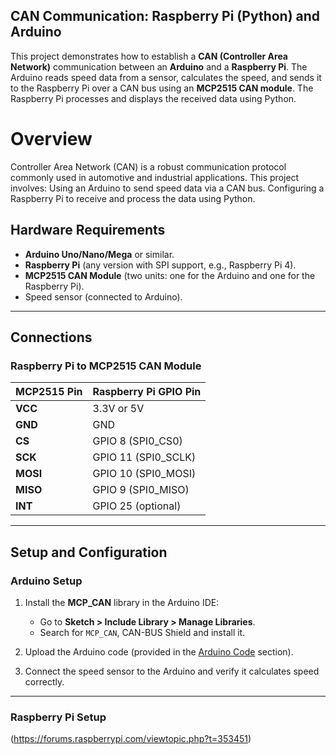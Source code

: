 ## CAN Communication: Raspberry Pi (Python) and Arduino
This project demonstrates how to establish a **CAN (Controller Area Network)** communication between an **Arduino** and a **Raspberry Pi**. The Arduino reads speed data from a sensor, calculates the speed, and sends it to the Raspberry Pi over a CAN bus using an **MCP2515 CAN module**. The Raspberry Pi processes and displays the received data using Python.


<h1>Overview</h1>
Controller Area Network (CAN) is a robust communication protocol commonly used in automotive and industrial applications. This project involves:
  Using an Arduino to send speed data via a CAN bus.
  Configuring a Raspberry Pi to receive and process the data using Python.

## Hardware Requirements
- **Arduino Uno/Nano/Mega** or similar.
- **Raspberry Pi** (any version with SPI support, e.g., Raspberry Pi 4).
- **MCP2515 CAN Module** (two units: one for the Arduino and one for the Raspberry Pi).
- Speed sensor (connected to Arduino).
---

## Connections

### Raspberry Pi to MCP2515 CAN Module
| MCP2515 Pin   | Raspberry Pi GPIO Pin |
|---------------|------------------------|
| **VCC**       | 3.3V or 5V            |
| **GND**       | GND                   |
| **CS**        | GPIO 8 (SPI0_CS0)     |
| **SCK**       | GPIO 11 (SPI0_SCLK)   |
| **MOSI**      | GPIO 10 (SPI0_MOSI)   |
| **MISO**      | GPIO 9 (SPI0_MISO)    |
| **INT**       | GPIO 25 (optional)    |

---

## Setup and Configuration

### Arduino Setup
1. Install the **MCP_CAN** library in the Arduino IDE:
   - Go to **Sketch > Include Library > Manage Libraries**.
   - Search for `MCP_CAN`, CAN-BUS Shield and install it.

2. Upload the Arduino code (provided in the [Arduino Code](#arduino-code) section).

3. Connect the speed sensor to the Arduino and verify it calculates speed correctly.

---

### Raspberry Pi Setup
(https://forums.raspberrypi.com/viewtopic.php?t=353451)
